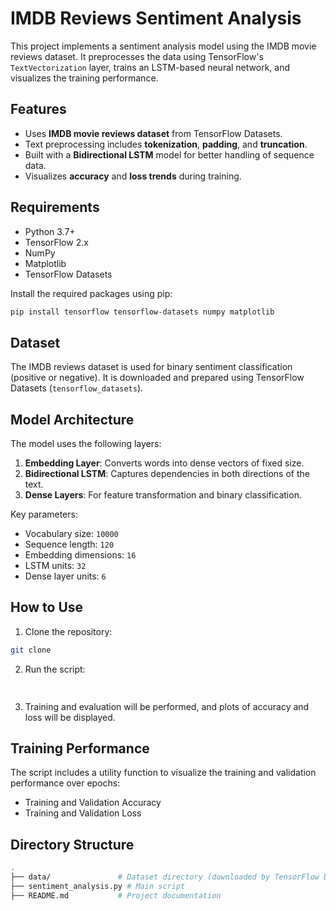 # IMDB Reviews Sentiment Analysis

This project implements a sentiment analysis model using the IMDB movie reviews dataset. It preprocesses the data using TensorFlow's `TextVectorization` layer, trains an LSTM-based neural network, and visualizes the training performance.

## Features
- Uses **IMDB movie reviews dataset** from TensorFlow Datasets.
- Text preprocessing includes **tokenization**, **padding**, and **truncation**.
- Built with a **Bidirectional LSTM** model for better handling of sequence data.
- Visualizes **accuracy** and **loss trends** during training.

## Requirements

- Python 3.7+
- TensorFlow 2.x
- NumPy
- Matplotlib
- TensorFlow Datasets

Install the required packages using pip:

```bash
pip install tensorflow tensorflow-datasets numpy matplotlib
```
## Dataset
The IMDB reviews dataset is used for binary sentiment classification (positive or negative). It is downloaded and prepared using TensorFlow Datasets (`tensorflow_datasets`).

## Model Architecture
The model uses the following layers:
1. **Embedding Layer**: Converts words into dense vectors of fixed size.
2. **Bidirectional LSTM**: Captures dependencies in both directions of the text.
3. **Dense Layers**: For feature transformation and binary classification.

Key parameters:
- Vocabulary size: `10000`
- Sequence length: `120`
- Embedding dimensions: `16`
- LSTM units: `32`
- Dense layer units: `6`

## How to Use
1. Clone the repository:

```bash
git clone 
```
2. Run the script:
```bash
 
```
3. Training and evaluation will be performed, and plots of accuracy and loss will be displayed.

## Training Performance
The script includes a utility function to visualize the training and validation performance over epochs:
- Training and Validation Accuracy
- Training and Validation Loss

## Directory Structure
```bash
.
├── data/               # Dataset directory (downloaded by TensorFlow Datasets)
├── sentiment_analysis.py # Main script
├── README.md           # Project documentation
```
